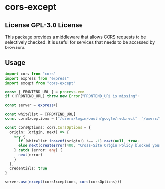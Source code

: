 # cors-except

## License GPL-3.0 License

This package provides a middleware that allows CORS requests to be selectively checked. It is useful for services that needs to be accessed by browsers.

## Usage

```ts
import cors from "cors"
import express from "express"
import except from "cors-except"

const { FRONTEND_URL } = process.env
if (!FRONTEND_URL) throw new Error("FRONTEND_URL is missing")

const server = express()

const whitelist = [FRONTEND_URL]
const corsExceptions = ["/users/login/oauth/google/redirect", "/users/login/oauth/facebook/redirect"]

const corsOptions: cors.CorsOptions = {
  origin: (origin, next) => {
    try {
      if (whitelist.indexOf(origin!) !== -1) next(null, true)
      else next(createError(400, "Cross-Site Origin Policy blocked your request"))
    } catch (error: any) {
      next(error)
    }
  },
  credentials: true
}

server.use(except(corsExceptions, cors(corsOptions)))
```
